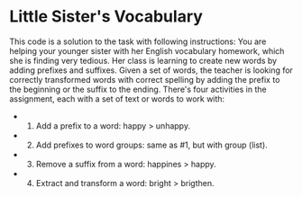 # Little Sister's Vocabulary
This code is a solution to the task with following instructions:
You are helping your younger sister with her English vocabulary homework, which she is 
finding very tedious. Her class is learning to create new words by adding prefixes and 
suffixes. Given a set of words, the teacher is looking for correctly transformed words 
with correct spelling by adding the prefix to the beginning or the suffix to the ending.
There's four activities in the assignment, each with a set of text or words to work with:
- 1. Add a prefix to a word: happy > unhappy.
- 2. Add prefixes to word groups: same as #1, but with group (list).
- 3. Remove a suffix from a word: happines > happy.
- 4. Extract and transform a word: bright > brigthen.
